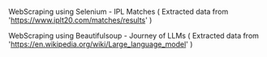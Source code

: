 WebScraping using Selenium - IPL Matches ( Extracted data from 'https://www.iplt20.com/matches/results' ) 

WebScraping using Beautifulsoup - Journey of LLMs ( Extracted data from 'https://en.wikipedia.org/wiki/Large_language_model' )
